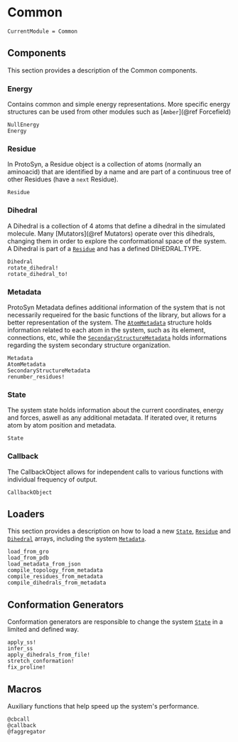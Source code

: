 # Common

```@meta
CurrentModule = Common
```

## Components

This section provides a description of the Common components.

### Energy

Contains common and simple energy representations. More specific energy structures can be used from other modules such as [`Amber`](@ref Forcefield)

```@docs
NullEnergy
Energy
```

### Residue

In ProtoSyn, a Residue object is a collection of atoms (normally an aminoacid) that are identified by a name and are part of a continuous tree of other Residues (have a `next` Residue).

```@docs
Residue
```

### Dihedral

A Dihedral is a collection of 4 atoms that define a dihedral in the simulated molecule. Many [Mutators](@ref Mutators) operate over this dihedrals, changing them in order to explore the conformational space of the system. A Dihedral is part of a [`Residue`](@ref) and has a defined DIHEDRAL.TYPE.

```@docs
Dihedral
rotate_dihedral!
rotate_dihedral_to!
```

### Metadata

ProtoSyn Metadata defines additional information of the system that is not necessarily requeired for the basic functions of the library, but allows for a better representation of the system. The [`AtomMetadata`](@ref) structure holds information related to each atom in the system, such as its element, connections, etc, while the [`SecondaryStructureMetadata`](@ref) holds informations regarding the system secondary structure organization.

```@docs
Metadata
AtomMetadata
SecondaryStructureMetadata
renumber_residues!
```

### State

The system state holds information about the current coordinates, energy and forces, aswell as any additional metadata. If iterated over, it returns atom by atom position and metadata.

```@docs
State
```

### Callback

The CallbackObject allows for independent calls to various functions with individual frequency of output. 

```@docs
CallbackObject
```

## Loaders

This section provides a description on how to load a new [`State`](@ref), [`Residue`](@ref) and [`Dihedral`](@ref) arrays, including the system [`Metadata`](@ref).

```@docs
load_from_gro
load_from_pdb
load_metadata_from_json
compile_topology_from_metadata
compile_residues_from_metadata
compile_dihedrals_from_metadata
```

## Conformation Generators

Conformation generators are responsible to change the system [`State`](@ref) in a limited and defined way.

```@docs
apply_ss!
infer_ss
apply_dihedrals_from_file!
stretch_conformation!
fix_proline!
```

## Macros

Auxiliary functions that help speed up the system's performance.

```@docs
@cbcall
@callback
@faggregator
```
